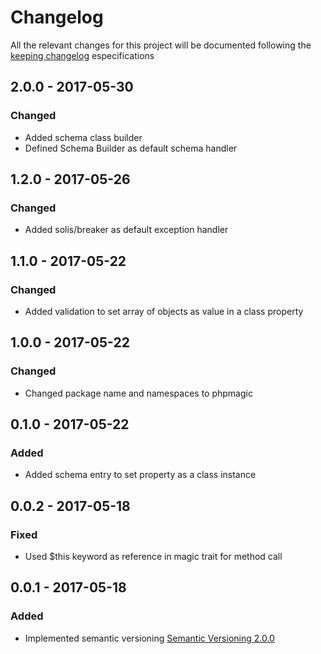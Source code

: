 # Changelog

All the relevant changes for this project will be documented following the [keeping changelog](http://keepachangelog.com/) especifications

## 2.0.0 - 2017-05-30

### Changed
- Added schema class builder
- Defined Schema Builder as default schema handler

## 1.2.0 - 2017-05-26

### Changed
- Added solis/breaker as default exception handler

## 1.1.0 - 2017-05-22

### Changed
- Added validation to set array of objects as value in a class property 

## 1.0.0 - 2017-05-22

### Changed
- Changed package name and namespaces to phpmagic

## 0.1.0 - 2017-05-22

### Added
- Added schema entry to set property as a class instance

## 0.0.2 - 2017-05-18

### Fixed
- Used $this keyword as reference in magic trait for method call 

## 0.0.1 - 2017-05-18

### Added
- Implemented semantic versioning [Semantic Versioning 2.0.0](http://semver.org/)
